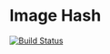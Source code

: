# Image Hash #

[![Build Status](https://travis-ci.org/brgmnn/image-hash.rs.svg?branch=master)](https://travis-ci.org/brgmnn/image-hash.rs)
